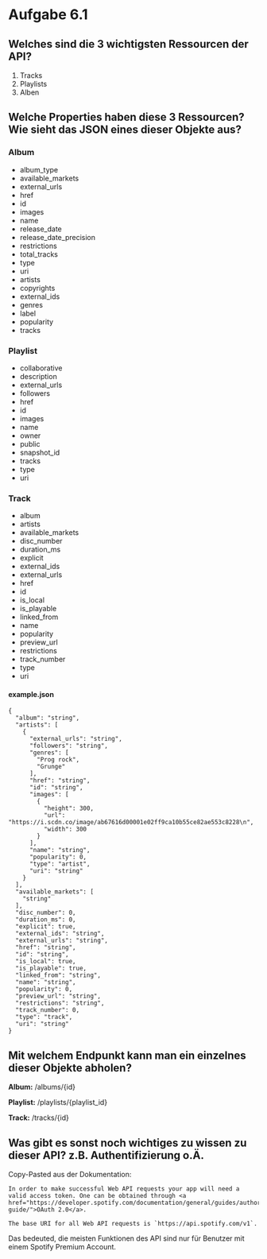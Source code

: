 # Aufgabe 6.1

## Welches sind die 3 wichtigsten Ressourcen der API?

1. Tracks
2. Playlists
3. Alben

## Welche Properties haben diese 3 Ressourcen? Wie sieht das JSON eines dieser Objekte aus?

### Album
- album_type
- available_markets
- external_urls
- href
- id
- images
- name
- release_date
- release_date_precision
- restrictions
- total_tracks
- type
- uri
- artists
- copyrights
- external_ids
- genres
- label
- popularity
- tracks

### Playlist
- collaborative
- description
- external_urls
- followers
- href
- id
- images
- name
- owner	
- public
- snapshot_id
- tracks
- type
- uri

### Track
- album
- artists
- available_markets
- disc_number
- duration_ms
- explicit
- external_ids
- external_urls
- href
- id
- is_local
- is_playable
- linked_from
- name
- popularity
- preview_url
- restrictions
- track_number
- type
- uri

#### example.json
```
{
  "album": "string",
  "artists": [
    {
      "external_urls": "string",
      "followers": "string",
      "genres": [
        "Prog rock",
        "Grunge"
      ],
      "href": "string",
      "id": "string",
      "images": [
        {
          "height": 300,
          "url": "https://i.scdn.co/image/ab67616d00001e02ff9ca10b55ce82ae553c8228\n",
          "width": 300
        }
      ],
      "name": "string",
      "popularity": 0,
      "type": "artist",
      "uri": "string"
    }
  ],
  "available_markets": [
    "string"
  ],
  "disc_number": 0,
  "duration_ms": 0,
  "explicit": true,
  "external_ids": "string",
  "external_urls": "string",
  "href": "string",
  "id": "string",
  "is_local": true,
  "is_playable": true,
  "linked_from": "string",
  "name": "string",
  "popularity": 0,
  "preview_url": "string",
  "restrictions": "string",
  "track_number": 0,
  "type": "track",
  "uri": "string"
}
```

## Mit welchem Endpunkt kann man ein einzelnes dieser Objekte abholen?

**Album:** /albums/{id}

**Playlist:** /playlists/{playlist_id}

**Track:** /tracks/{id}

## Was gibt es sonst noch wichtiges zu wissen zu dieser API? z.B. Authentifizierung o.Ä.

Copy-Pasted aus der Dokumentation:
```
In order to make successful Web API requests your app will need a valid access token. One can be obtained through <a href="https://developer.spotify.com/documentation/general/guides/authorization-guide/">OAuth 2.0</a>.

The base URI for all Web API requests is `https://api.spotify.com/v1`.
```
Das bedeuted, die meisten Funktionen des API sind nur für Benutzer mit einem Spotify Premium Account. 
